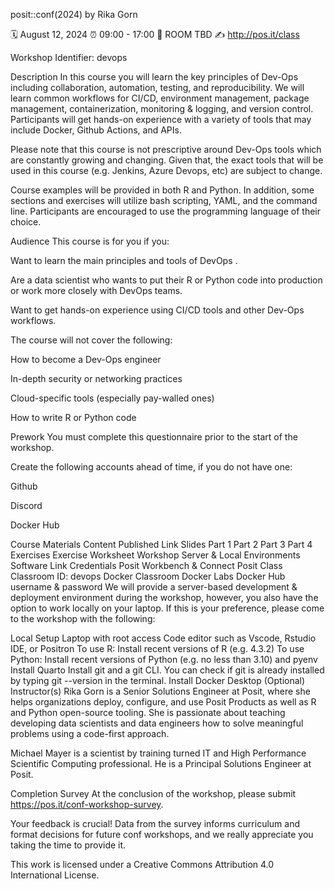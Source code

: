 posit::conf(2024)
by Rika Gorn

🗓️ August 12, 2024
⏰ 09:00 - 17:00
🏨 ROOM TBD
✍️ http://pos.it/class

Workshop Identifier: devops

Description
In this course you will learn the key principles of Dev-Ops including collaboration, automation, testing, and reproducibility. We will learn common workflows for CI/CD, environment management, package management, containerization, monitoring & logging, and version control. Participants will get hands-on experience with a variety of tools that may include Docker, Github Actions, and APIs.

Please note that this course is not prescriptive around Dev-Ops tools which are constantly growing and changing. Given that, the exact tools that will be used in this course (e.g. Jenkins, Azure Devops, etc) are subject to change.

Course examples will be provided in both R and Python. In addition, some sections and exercises will utilize bash scripting, YAML, and the command line. Participants are encouraged to use the programming language of their choice.

Audience
This course is for you if you:

Want to learn the main principles and tools of DevOps .

Are a data scientist who wants to put their R or Python code into production or work more closely with DevOps teams.

Want to get hands-on experience using CI/CD tools and other Dev-Ops workflows.

The course will not cover the following:

How to become a Dev-Ops engineer

In-depth security or networking practices

Cloud-specific tools (especially pay-walled ones)

How to write R or Python code

Prework
You must complete this questionnaire prior to the start of the workshop.

Create the following accounts ahead of time, if you do not have one:

Github

Discord

Docker Hub

Course Materials
Content	Published Link
Slides	Part 1
Part 2
Part 3
Part 4
Exercises	Exercise Worksheet
Workshop Server & Local Environments
Software	Link	Credentials
Posit Workbench & Connect	Posit Class	Classroom ID: devops
Docker Classroom	Docker Labs	Docker Hub username & password
We will provide a server-based development & deployment environment during the workshop, however, you also have the option to work locally on your laptop. If this is your preference, please come to the workshop with the following:

Local Setup
Laptop with root access
Code editor such as Vscode, Rstudio IDE, or Positron
To use R: Install recent versions of R (e.g. 4.3.2)
To use Python: Install recent versions of Python (e.g. no less than 3.10) and pyenv
Install Quarto
Install git and a git CLI. You can check if git is already installed by typing git --version in the terminal.
Install Docker Desktop (Optional)
Instructor(s)
Rika Gorn is a Senior Solutions Engineer at Posit, where she helps organizations deploy, configure, and use Posit Products as well as R and Python open-source tooling. She is passionate about teaching developing data scientists and data engineers how to solve meaningful problems using a code-first approach.

Michael Mayer is a scientist by training turned IT and High Performance Scientific Computing professional. He is a Principal Solutions Engineer at Posit.

Completion Survey
At the conclusion of the workshop, please submit https://pos.it/conf-workshop-survey.

Your feedback is crucial! Data from the survey informs curriculum and format decisions for future conf workshops, and we really appreciate you taking the time to provide it.

 This work is licensed under a Creative Commons Attribution 4.0 International License.
